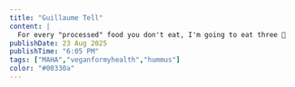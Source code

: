 ```yaml
---
title: "Guillaume Tell"
content: |
  For every "processed" food you don't eat, I'm going to eat three 😤
publishDate: 23 Aug 2025
publishTime: "6:05 PM"
tags: ["MAHA","veganformyhealth","hummus"]
color: "#00330a"
---
```

